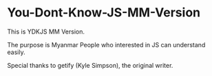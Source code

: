 # You-Dont-Know-JS-MM-Version

This is YDKJS MM Version.

The purpose is Myanmar People who interested in JS can understand easily.

Special thanks to getify (Kyle Simpson), the original writer.
